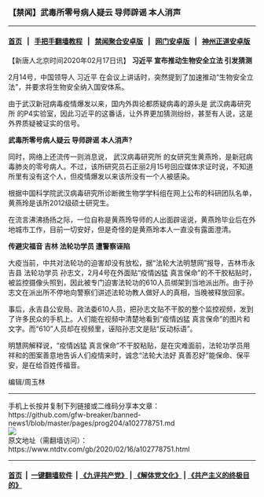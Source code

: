 ### 【禁闻】武毒所零号病人疑云  导师辟谣 本人消声
------------------------

#### [首页](https://github.com/gfw-breaker/banned-news1/blob/master/README.md) &nbsp;&nbsp;|&nbsp;&nbsp; [手把手翻墙教程](https://github.com/gfw-breaker/guides/wiki) &nbsp;&nbsp;|&nbsp;&nbsp; [禁闻聚合安卓版](https://github.com/gfw-breaker/bn-android) &nbsp;&nbsp;|&nbsp;&nbsp; [网门安卓版](https://github.com/oGate2/oGate) &nbsp;&nbsp;|&nbsp;&nbsp; [神州正道安卓版](https://github.com/SzzdOgate/update) 



<div><div class="post_content" itemprop="articleBody">
 <p>
  【新唐人北京时间2020年02月17日讯】
  <strong>
   <ok href="https://www.ntdtv.com/gb/习近平.htm">
    习近平
   </ok>
   宣布推动生物安全立法 引发猜测
  </strong>
 </p>
 <p>
  2月14号，中国领导人
  <ok href="https://www.ntdtv.com/gb/习近平.htm">
   习近平
  </ok>
  在会议上讲话时，突然提到了加速推动“生物安全立法”，并要求将生物安全纳入国安体系。
 </p>
 <p>
  由于武汉新冠病毒疫情爆发以来，国内外舆论都质疑病毒的源头是
  <ok href="https://www.ntdtv.com/gb/武汉病毒研究所.htm">
   武汉病毒研究所
  </ok>
  的P4实验室，因此习近平的这番话，让外界更加猜测纷纷，甚至有人说，这是外界质疑被证实的信号。
 </p>
 <p>
  <strong>
   武毒所零号病人疑云 导师辟谣 本人消声?
  </strong>
 </p>
 <p>
  同时，网络上还流传一则消息说，
  <ok href="https://www.ntdtv.com/gb/武汉病毒研究所.htm">
   武汉病毒研究所
  </ok>
  的女研究生黄燕玲，是新冠病毒肺炎的零号病人。不过，该所研究员石正丽2月15号回应媒体求证时说，不知道所里有没有这个人，但疫情爆发以来该所没有一个人被感染。
 </p>
 <p>
  根据中国科学院武汉病毒研究所诊断微生物学学科组在网上公布的科研团队名单，黄燕玲是该所2012级硕士研究生。
 </p>
 <p>
  在流言沸沸扬扬之际，一位自称是黄燕玲导师的人出面辟谣说，黄燕玲毕业后在外地城市工作，目前一切安好，但是奇怪的是黄燕玲本人一直没有露面澄清。
 </p>
 <p>
  <strong>
   传避灾福音 吉林
   <ok href="https://www.ntdtv.com/gb/法轮功学员.htm">
    法轮功学员
   </ok>
   遭警察诬陷
  </strong>
 </p>
 <p>
  大疫当前，中共对法轮功的迫害却没有放松，据“法轮大法明慧网”报导，吉林市永吉县
  <ok href="https://www.ntdtv.com/gb/法轮功学员.htm">
   法轮功学员
  </ok>
  孙志文，2月4号在外面贴“疫情凶猛 真言保命”的不干胶粘贴时，被监控摄像头照到，因此被专门迫害法轮功的610人员绑架到当地派出所。由于孙志文在派出所不停地向警察们讲述法轮功教人做好人的真相，当晚被释放回家。
 </p>
 <p>
  事后，永吉县公安局、政法委610人员，把孙志文贴不干胶的整个监控视频，发到了许多民众的手机上。人们能在视频中清楚地看到“疫情凶猛 真言保命”的图片和文字。而“610”人员却在视频里，诬陷孙志文是贴“反动标语”。
 </p>
 <p>
  明慧网解释说，“疫情凶猛 真言保命”不干胶粘贴，是在灾难面前，法轮功学员用祥和的图案善意地告诉人们疫情来时，诚念“法轮大法好 真善忍好”能保命、保平安，是在给百姓传福音。
 </p>
 <p>
  编辑/周玉林
 </p>
 <div class="single_ad">
 </div>
</div>
</div>
<hr/>
手机上长按并复制下列链接或二维码分享本文章：<br/>
https://github.com/gfw-breaker/banned-news1/blob/master/pages/prog204/a102778751.md <br/>
<a href='https://github.com/gfw-breaker/banned-news1/blob/master/pages/prog204/a102778751.md'><img src='https://github.com/gfw-breaker/banned-news1/blob/master/pages/prog204/a102778751.md.png'/></a> <br/>
原文地址（需翻墙访问）：https://www.ntdtv.com/gb/2020/02/16/a102778751.html


------------------------
#### [首页](https://github.com/gfw-breaker/banned-news1/blob/master/README.md) &nbsp;|&nbsp; [一键翻墙软件](https://github.com/gfw-breaker/nogfw/blob/master/README.md) &nbsp;| [《九评共产党》](https://github.com/gfw-breaker/9ping.md/blob/master/README.md#九评之一评共产党是什么) | [《解体党文化》](https://github.com/gfw-breaker/jtdwh.md/blob/master/README.md) | [《共产主义的终极目的》](https://github.com/gfw-breaker/gczydzjmd.md/blob/master/README.md)


<img src='http://gfw-breaker.win/banned-news/pages/prog204/a102778751.md' width='0px' height='0px'/>